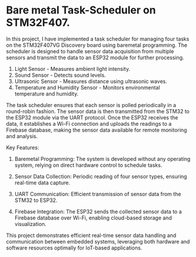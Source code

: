 # Bare metal Task-Scheduler on STM32F407.


In this project, I have implemented a task scheduler for managing four tasks on the STM32F407VG Discovery board using baremetal programming. The scheduler is designed to handle sensor data acquisition from multiple sensors and transmit the data to an ESP32 module for further processing.


1) Light Sensor - Measures ambient light intensity.
2) Sound Sensor - Detects sound levels.
3) Ultrasonic Sensor - Measures distance using ultrasonic waves.
4) Temperature and Humidity Sensor - Monitors environmental temperature and humidity.

The task scheduler ensures that each sensor is polled periodically in a round-robin fashion. The sensor data is then transmitted from the STM32 to the ESP32 module via the UART protocol. Once the ESP32 receives the data, it establishes a Wi-Fi connection and uploads the readings to a Firebase database, making the sensor data available for remote monitoring and analysis.


Key Features:

1) Baremetal Programming: The system is developed without any operating system, relying on direct hardware control to schedule tasks.
   
2) Sensor Data Collection: Periodic reading of four sensor types, ensuring real-time data capture.

3) UART Communication: Efficient transmission of sensor data from the STM32 to ESP32.

4) Firebase Integration: The ESP32 sends the collected sensor data to a Firebase database over Wi-Fi, enabling cloud-based storage and visualization.


This project demonstrates efficient real-time sensor data handling and communication between embedded systems, leveraging both hardware and software resources optimally for IoT-based applications.
